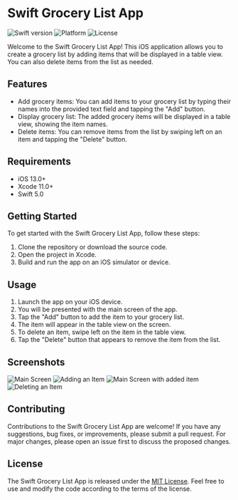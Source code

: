 # Swift Grocery List App

![Swift version](https://img.shields.io/badge/Swift-5.0-orange)
![Platform](https://img.shields.io/badge/platform-iOS-lightgrey)
![License](https://img.shields.io/badge/license-MIT-blue)

Welcome to the Swift Grocery List App! This iOS application allows you to create a grocery list by adding items that will be displayed in a table view. You can also delete items from the list as needed.

## Features

- Add grocery items: You can add items to your grocery list by typing their names into the provided text field and tapping the "Add" button.
- Display grocery list: The added grocery items will be displayed in a table view, showing the item names.
- Delete items: You can remove items from the list by swiping left on an item and tapping the "Delete" button.

## Requirements

- iOS 13.0+
- Xcode 11.0+
- Swift 5.0

## Getting Started

To get started with the Swift Grocery List App, follow these steps:

1. Clone the repository or download the source code.
2. Open the project in Xcode.
3. Build and run the app on an iOS simulator or device.

## Usage

1. Launch the app on your iOS device.
2. You will be presented with the main screen of the app.
3. Tap the "Add" button to add the item to your grocery list.
4. The item will appear in the table view on the screen.
5. To delete an item, swipe left on the item in the table view.
6. Tap the "Delete" button that appears to remove the item from the list.

## Screenshots

![Main Screen](screenshots/main_screen.png)
![Adding an Item](screenshots/add_item.png)
![Main Screen with added item](screenshots/added_item.png)
![Deleting an Item](screenshots/delete_item.png)

## Contributing

Contributions to the Swift Grocery List App are welcome! If you have any suggestions, bug fixes, or improvements, please submit a pull request. For major changes, please open an issue first to discuss the proposed changes.

## License

The Swift Grocery List App is released under the [MIT License](LICENSE). Feel free to use and modify the code according to the terms of the license.
